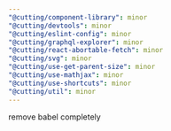 ```yaml
---
"@cutting/component-library": minor
"@cutting/devtools": minor
"@cutting/eslint-config": minor
"@cutting/graphql-explorer": minor
"@cutting/react-abortable-fetch": minor
"@cutting/svg": minor
"@cutting/use-get-parent-size": minor
"@cutting/use-mathjax": minor
"@cutting/use-shortcuts": minor
"@cutting/util": minor
---
```


remove babel completely
